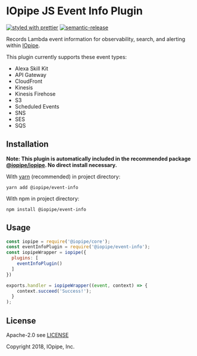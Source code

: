 # IOpipe JS Event Info Plugin

[![styled with prettier](https://img.shields.io/badge/styled_with-prettier-ff69b4.svg)](https://github.com/prettier/prettier)
[![semantic-release](https://img.shields.io/badge/%20%20%F0%9F%93%A6%F0%9F%9A%80-semantic--release-e10079.svg)](https://github.com/semantic-release/semantic-release)

Records Lambda event information for observability, search, and alerting within [IOpipe](https://iopipe.com).

This plugin currently supports these event types:

* Alexa Skill Kit
* API Gateway
* CloudFront
* Kinesis
* Kinesis Firehose
* S3
* Scheduled Events
* SNS
* SES
* SQS

## Installation

__Note: This plugin is automatically included in the recommended package [@iopipe/iopipe](https://github.com/iopipe/iopipe-js). No direct install necessary.__

With [yarn](https://yarnpkg.com/) (recommended) in project directory:

`yarn add @iopipe/event-info`

With npm in project directory:

`npm install @iopipe/event-info`

## Usage

```js
const iopipe = require('@iopipe/core');
const eventInfoPlugin = require('@iopipe/event-info');
const iopipeWrapper = iopipe({
  plugins: [
    eventInfoPlugin()
  ]
})

exports.handler = iopipeWrapper((event, context) => {
    context.succeed('Success!');
  }
);
```

## License

Apache-2.0 see [LICENSE](https://www.apache.org/licenses/LICENSE-2.0.html)

Copyright 2018, IOpipe, Inc.
